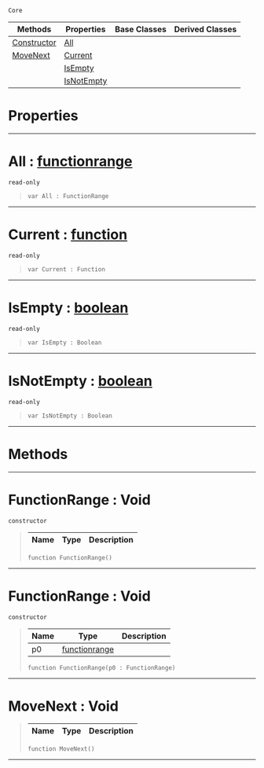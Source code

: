  `Core`

|Methods|Properties|Base Classes|Derived Classes|
|---|---|---|---|
|[ Constructor](https://plasmaengine.github.io/PlasmaDocs/Plasma1/C++/code_reference/lightning_base_types/functionrange.markdown#functionrange-void)|[ All](https://plasmaengine.github.io/PlasmaDocs/Plasma1/C++/code_reference/lightning_base_types/functionrange.markdown#all-plasma-engine-document)| | |
|[ MoveNext](https://plasmaengine.github.io/PlasmaDocs/Plasma1/C++/code_reference/lightning_base_types/functionrange.markdown#movenext-void)|[ Current](https://plasmaengine.github.io/PlasmaDocs/Plasma1/C++/code_reference/lightning_base_types/functionrange.markdown#current-plasma-engine-docu)| | |
| |[ IsEmpty](https://plasmaengine.github.io/PlasmaDocs/Plasma1/C++/code_reference/lightning_base_types/functionrange.markdown#isempty-plasma-engine-docu)| | |
| |[ IsNotEmpty](https://plasmaengine.github.io/PlasmaDocs/Plasma1/C++/code_reference/lightning_base_types/functionrange.markdown#isnotempty-plasma-engine-d)| | |


 #  Properties


---  
 #  All : [functionrange](https://plasmaengine.github.io/PlasmaDocs/Plasma1/C++/code_reference/lightning_base_types/functionrange.markdown)

 `read-only`

> 
> ``` lang=cpp, name=Lightning
> var All : FunctionRange


---  
 #  Current : [function](https://plasmaengine.github.io/PlasmaDocs/Plasma1/C++/code_reference/lightning_base_types/function.markdown)

 `read-only`

> 
> ``` lang=cpp, name=Lightning
> var Current : Function


---  
 #  IsEmpty : [boolean](https://plasmaengine.github.io/PlasmaDocs/Plasma1/C++/code_reference/lightning_base_types/boolean.markdown)

 `read-only`

> 
> ``` lang=cpp, name=Lightning
> var IsEmpty : Boolean


---  
 #  IsNotEmpty : [boolean](https://plasmaengine.github.io/PlasmaDocs/Plasma1/C++/code_reference/lightning_base_types/boolean.markdown)

 `read-only`

> 
> ``` lang=cpp, name=Lightning
> var IsNotEmpty : Boolean


---  
 #  Methods


---  
 #  FunctionRange : Void

 `constructor`

> 
> |Name|Type|Description|
> |---|---|---|
> ``` lang=cpp, name=Lightning
> function FunctionRange()
> ``` 


---  
 #  FunctionRange : Void

 `constructor`

> 
> |Name|Type|Description|
> |---|---|---|
> |p0|[functionrange](https://plasmaengine.github.io/PlasmaDocs/Plasma1/C++/code_reference/lightning_base_types/functionrange.markdown)| |
> ``` lang=cpp, name=Lightning
> function FunctionRange(p0 : FunctionRange)
> ``` 


---  
 #  MoveNext : Void

> 
> |Name|Type|Description|
> |---|---|---|
> ``` lang=cpp, name=Lightning
> function MoveNext()
> ``` 


---  
 

 